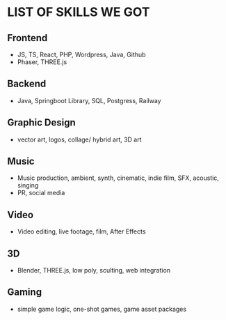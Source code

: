 # LIST OF SKILLS WE GOT

## Frontend

- JS, TS, React, PHP, Wordpress, Java, Github
- Phaser, THREE.js

## Backend

- Java, Springboot Library, SQL, Postgress, Railway

## Graphic Design

- vector art, logos, collage/ hybrid art, 3D art

## Music

- Music production, ambient, synth, cinematic, indie film, SFX, acoustic, singing
- PR, social media

## Video

- Video editing, live footage, film, After Effects

## 3D

- Blender, THREE.js, low poly, sculting, web integration

## Gaming

- simple game logic, one-shot games, game asset packages
